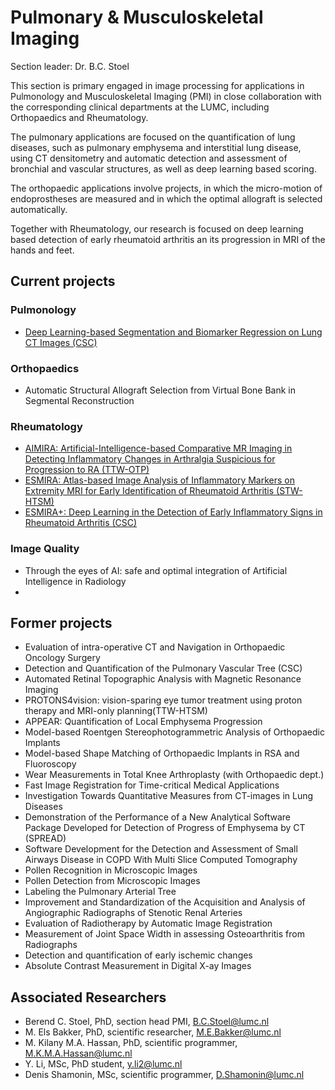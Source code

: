 # Pulmonary & Musculoskeletal Imaging

Section leader: Dr. B.C. Stoel

This section is primary engaged in image processing for applications in Pulmonology and Musculoskeletal Imaging (PMI) in close collaboration with the corresponding clinical departments at the LUMC, including Orthopaedics and Rheumatology.

The pulmonary applications are focused on the quantification of lung diseases, such as pulmonary emphysema and interstitial lung disease, using CT densitometry and automatic detection and assessment of bronchial and vascular structures, as well as deep learning based scoring.

The orthopaedic applications involve projects, in which the micro-motion of endoprostheses are measured and in which the optimal allograft is selected automatically.

Together with Rheumatology, our research is focused on deep learning based detection of early rheumatoid arthritis an its progression in MRI of the hands and feet.

## Current projects
### Pulmonology
- [Deep Learning-based Segmentation and Biomarker Regression on Lung CT Images (CSC)](pmi/Deep_learning_based_Segmentation_and_biomarker_regression_on_lung_CT_Images.md)

### Orthopaedics
- Automatic Structural Allograft Selection from Virtual Bone Bank in Segmental Reconstruction

### Rheumatology
- [AIMIRA: Artificial-Intelligence-based Comparative MR Imaging in Detecting Inflammatory Changes in Arthralgia Suspicious for Progression to RA (TTW-OTP)](pmi/AIMIRA.md)
- [ESMIRA: Atlas-based Image Analysis of Inflammatory Markers on Extremity MRI for Early Identification of Rheumatoid Arthritis (STW-HTSM)](pmi/ESMIRA.md)
- [ESMIRA+: Deep Learning in the Detection of Early Inflammatory Signs in Rheumatoid Arthritis (CSC)](pmi/ESMIRA+.md)

### Image Quality
- Through the eyes of AI: safe and optimal integration of Artificial Intelligence in Radiology
-
## Former projects
- Evaluation of intra-operative CT and Navigation in Orthopaedic Oncology Surgery
- Detection and Quantification of the Pulmonary Vascular Tree (CSC)
- Automated Retinal Topographic Analysis with Magnetic Resonance Imaging
- PROTONS4vision: vision-sparing eye tumor treatment using proton therapy and MRI-only planning(TTW-HTSM)
- APPEAR: Quantification of Local Emphysema Progression
- Model-based Roentgen Stereophotogrammetric Analysis of Orthopaedic Implants
- Model-based Shape Matching of Orthopaedic Implants in RSA and Fluoroscopy
- Wear Measurements in Total Knee Arthroplasty (with Orthopaedic dept.)
- Fast Image Registration for Time-critical Medical Applications
- Investigation Towards Quantitative Measures from CT-images in Lung Diseases
- Demonstration of the Performance of a New Analytical Software Package Developed for Detection of Progress of Emphysema by CT (SPREAD)
- Software Development for the Detection and Assessment of Small Airways Disease in COPD With Multi Slice Computed Tomography
- Pollen Recognition in Microscopic Images
- Pollen Detection from Microscopic Images
- Labeling the Pulmonary Arterial Tree
- Improvement and Standardization of the Acquisition and Analysis of Angiographic Radiographs of Stenotic Renal Arteries
- Evaluation of Radiotherapy by Automatic Image Registration
- Measurement of Joint Space Width in assessing Osteoarthritis from Radiographs
- Detection and quantification of early ischemic changes
- Absolute Contrast Measurement in Digital X-ay Images

## Associated Researchers
- Berend C. Stoel, PhD, section head PMI, B.C.Stoel@lumc.nl
- M. Els Bakker, PhD, scientific researcher, M.E.Bakker@lumc.nl
- M. Kilany M.A. Hassan, PhD, scientific programmer, M.K.M.A.Hassan@lumc.nl
- Y. Li, MSc, PhD student, y.li2@lumc.nl
- Denis Shamonin, MSc, scientific programmer, D.Shamonin@lumc.nl

